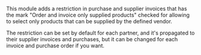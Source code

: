 This module adds a restriction in purchase and supplier invoices that
has the mark "Order and invoice only supplied products" checked for
allowing to select only products that can be supplied by the defined
vendor.

The restriction can be set by default for each partner, and it's
propagated to their supplier invoices and purchases, but it can be
changed for each invoice and purchase order if you want.
